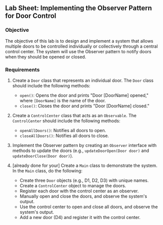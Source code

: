 ## Lab Sheet: Implementing the Observer Pattern for Door Control

### Objective

The objective of this lab is to design and implement a system that allows multiple doors to be controlled individually or collectively through a central control center. The system will use the Observer pattern to notify doors when they should be opened or closed.

### Requirements

1. Create a `Door` class that represents an individual door. The `Door` class should include the following methods:
    - `open()`: Opens the door and prints "Door [DoorName] opened," where `[DoorName]` is the name of the door.
    - `close()`: Closes the door and prints "Door [DoorName] closed."

2. Create a `ControlCenter` class that acts as an `Observable`. The `ControlCenter` should include the following methods:
    - `openAllDoors()`: Notifies all doors to open.
    - `closeAllDoors()`: Notifies all doors to close.

3. Implement the Observer pattern by creating an `Observer` interface with methods to update the doors (e.g., `updateDoorOpen(Door door)` and `updateDoorClose(Door door)`).

4. [already done for your] Create a `Main` class to demonstrate the system. In the `Main` class, do the following:
    - Create three `Door` objects (e.g., D1, D2, D3) with unique names.
    - Create a `ControlCenter` object to manage the doors.
    - Register each door with the control center as an observer.
    - Manually open and close the doors, and observe the system's output.
    - Use the control center to open and close all doors, and observe the system's output.
    - Add a new door (D4) and register it with the control center.